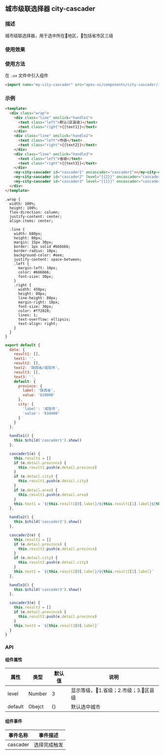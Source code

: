 ## 城市级联选择器 city-cascader

### 描述

城市级联选择器，用于选中所在地区，包括省市区三级

### 使用效果

<preview page="city-cascader"/>

### 使用方法

在 `.ux` 文件中引入组件

``` html
<import name="my-city-cascader" src="apex-ui/components/city-cascader/index"></import>
```

### 示例

``` html
<template>
  <div class="wrap">
    <div class="line" onclick="handle1">
      <text class="left">默认(区县级)</text>
      <text class="right">{{text1}}</text>
    </div>
    <div class="line" onclick="handle2">
      <text class="left">市级</text>
      <text class="right">{{text2}}</text>
    </div>
    <div class="line" onclick="handle3">
      <text class="left">省级</text>
      <text class="right">{{text3}}</text>
    </div>
    <my-city-cascader id="cascader1" oncascader="cascader1"></my-city-cascader>
    <my-city-cascader id="cascader2" level="{{2}}" oncascader="cascader2" default="{{default}}"></my-city-cascader>
    <my-city-cascader id="cascader3" level="{{1}}" oncascader="cascader3"></my-city-cascader>
  </div>
</template>
```

``` less
.wrap {
  width: 100%;
  height: 100%;
  flex-direction: column;
  justify-content: center;
  align-items: center;

  .line {
    width: 680px;
    height: 80px;
    margin: 15px 30px;
    border: 1px solid #bbbbbb;
    border-radius: 10px;
    background-color: #eee;
    justify-content: space-between;
    .left {
      margin-left: 10px;
      color: #666666;
      font-size: 30px;
    }
    .right {
      width: 450px;
      height: 80px;
      line-height: 80px;
      margin-right: 10px;
      font-size: 30px;
      color: #ff2828;
      lines: 1;
      text-overflow: ellipsis;
      text-align: right;
    }
  }
}
```

``` javascript
export default {
  data: {
    result1: [],
    text1: '',
    result2: [],
    text2: '陕西省/咸阳市',
    result3: [],
    text3: '',
    default: {
      province: {
        label: '陕西省',
        value: '610000'
      },
      city: {
        'label': '咸阳市',
        'value': '610400'
      }
    }
  },

  handle1() {
    this.$child('cascader1').show()
  },

  cascader1(e) {
    this.result1 = []
    if (e.detail.province) {
      this.result1.push(e.detail.province)
    }
    if (e.detail.city) {
      this.result1.push(e.detail.city)
    }
    if (e.detail.area) {
      this.result1.push(e.detail.area)
    }
    this.text1 = `${this.result1[0].label}/${this.result1[1].label}${this.result1[2].label?'/':''}${this.result1[2].label?this.result1[2].label:''}`
  },

  handle2() {
    this.$child('cascader2').show()
  },

  cascader2(e) {
    this.result2 = []
    if (e.detail.province) {
      this.result2.push(e.detail.province)
    }
    if (e.detail.city) {
      this.result2.push(e.detail.city)
    }
    this.text2 = `${this.result2[0].label}/${this.result2[1].label}`
  },

  handle3() {
    this.$child('cascader3').show()
  },

  cascader3(e) {
    this.result3 = []
    if (e.detail.province) {
      this.result3.push(e.detail.province)
    }
    this.text3 = `${this.result3[0].label}`
  }
}
```

### API

#### 组件属性

| 属性    | 类型    | 默认值 | 说明                            |
|-------- |--------|-------|------------------------------- |
| level   | Number | 3     | 显示等级，1.省级；2.市级；3.区县级  |
| default | Obejct | {}    | 默认选中城市                     |

#### 组件事件

| 事件名称  | 事件描述     |
| -------- | ----------- |
| cascader | 选择完成触发  |

